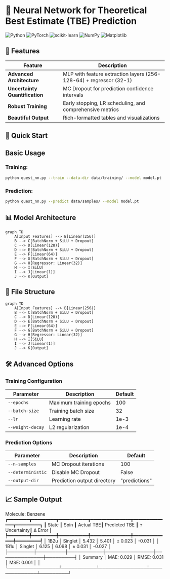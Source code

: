 # 🧪 Neural Network for Theoretical Best Estimate (TBE) Prediction

![Python](https://img.shields.io/badge/Python-3.7%2B-blue)
![PyTorch](https://img.shields.io/badge/PyTorch-1.8%2B-orange)
![scikit-learn](https://img.shields.io/badge/scikit--learn-0.24%2B-success)
![NumPy](https://img.shields.io/badge/NumPy-1.18%2B-important)
![Matplotlib](https://img.shields.io/badge/Matplotlib-3.0%2B-blue)

## 🌟 Features

| Feature | Description |
|---------|-------------|
| **Advanced Architecture** | MLP with feature extraction layers (256-128-64) + regressor (32-1) |
| **Uncertainty Quantification** | MC Dropout for prediction confidence intervals |
| **Robust Training** | Early stopping, LR scheduling, and comprehensive metrics |
| **Beautiful Output** | Rich-formatted tables and visualizations |

## 🚀 Quick Start

## Basic Usage

### Training:

```bash
python quest_nn.py --train --data-dir data/training/ --model model.pt
```

### Prediction:

```bash
python quest_nn.py --predict data/samples/ --model model.pt
```

## 📊 Model Architecture

```mermaid
graph TD
    A[Input Features] --> B[Linear(256)]
    B --> C[BatchNorm + SiLU + Dropout]
    C --> D[Linear(128)]
    D --> E[BatchNorm + SiLU + Dropout]
    E --> F[Linear(64)]
    F --> G[BatchNorm + SiLU + Dropout]
    G --> H[Regressor: Linear(32)]
    H --> I[SiLU]
    I --> J[Linear(1)]
    J --> K[Output]
```

## 📂 File Structure

```mermaid
graph TD
    A[Input Features] --> B[Linear(256)]
    B --> C[BatchNorm + SiLU + Dropout]
    C --> D[Linear(128)]
    D --> E[BatchNorm + SiLU + Dropout]
    E --> F[Linear(64)]
    F --> G[BatchNorm + SiLU + Dropout]
    G --> H[Regressor: Linear(32)]
    H --> I[SiLU]
    I --> J[Linear(1)]
    J --> K[Output]
```

## 🛠️ Advanced Options

### Training Configuration

| Parameter | Description | Default |
|-----------|-------------|---------|
| `--epochs` | Maximum training epochs | 100 |
| `--batch-size` | Training batch size | 32 |
| `--lr` | Learning rate | 1e-3 |
| `--weight-decay` | L2 regularization | 1e-4 |

### Prediction Options

| Parameter | Description | Default |
|-----------|-------------|---------|
| `--n-samples` | MC Dropout iterations | 100 |
| `--deterministic` | Disable MC Dropout | False |
| `--output-dir` | Prediction output directory | "predictions" |

## 📈 Sample Output

Molecule: Benzene
┏━━━━━━━━┳━━━━━━━━━┳━━━━━━━━━━━┳━━━━━━━━━━━━━━━┳━━━━━━━━━━━━━━┳━━━━━━━━━┓
┃ State  ┃ Spin    ┃ Actual TBE┃ Predicted TBE ┃ ± Uncertainty┃ Δ Error ┃
┡━━━━━━━━╇━━━━━━━━━╇━━━━━━━━━━━╇━━━━━━━━━━━━━━━╇━━━━━━━━━━━━━━╇━━━━━━━━━┩
│ 1B2u   │ Singlet │ 5.432     │ 5.401         │ ± 0.023      │ -0.031  │
│ 1B1u   │ Singlet │ 6.125     │ 6.098         │ ± 0.031      │ -0.027  │
├────────┼─────────┼───────────┼───────────────┼──────────────┼─────────┤
│ Summary         │ MAE: 0.029 │ RMSE: 0.031   │ MSE: 0.001   │         │
└────────────────┴───────────┴───────────────┴──────────────┴─────────┘

